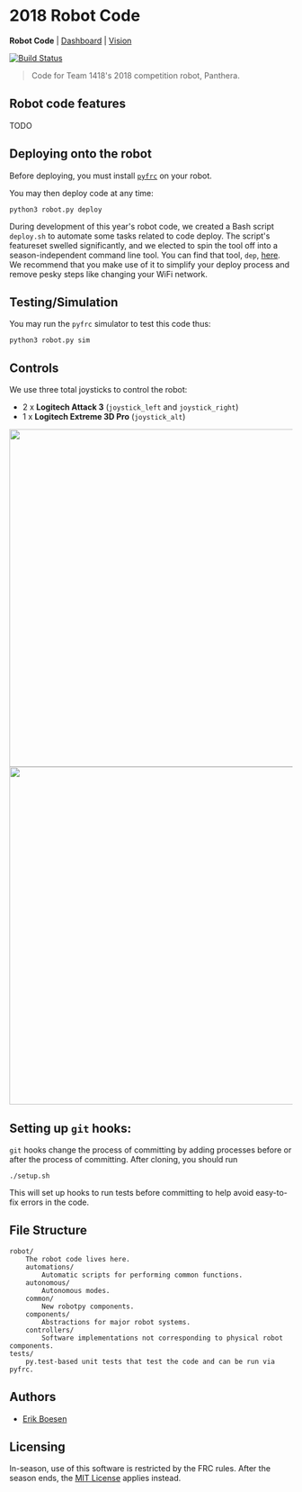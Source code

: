 # 2018 Robot Code
**Robot Code** | [Dashboard](https://github.com/frc1418/2018-dashboard) | [Vision](https://github.com/frc1418/2018-vision)

[![Build Status](https://travis-ci.com/frc1418/2018-robot.svg?token=xpnQFTGBHababzyAzqKV&branch=master)](https://travis-ci.com/frc1418/2018-robot)

> Code for Team 1418's 2018 competition robot, Panthera.

## Robot code features
TODO

## Deploying onto the robot
Before deploying, you must install [`pyfrc`](https://github.com/robotpy/pyfrc) on your robot.

You may then deploy code at any time:

	python3 robot.py deploy

During development of this year's robot code, we created a Bash script `deploy.sh` to automate some tasks related to code deploy. The script's featureset swelled significantly, and we elected to spin the tool off into a season-independent command line tool. You can find that tool, `dep`, [here](https://github.com/frc1418/dep). We recommend that you make use of it to simplify your deploy process and remove pesky steps like changing your WiFi network.

## Testing/Simulation
You may run the `pyfrc` simulator to test this code thus:

    python3 robot.py sim

## Controls
We use three total joysticks to control the robot:

* 2 x **Logitech Attack 3** (`joystick_left` and `joystick_right`)
* 1 x **Logitech Extreme 3D Pro** (`joystick_alt`)

<img src="res/ATK3.png" height="600"><img src="res/X3D.png" height="600">

## Setting up `git` hooks:

`git` hooks change the process of committing by adding processes before or after the process of committing. After cloning, you should run

	./setup.sh

This will set up hooks to run tests before committing to help avoid easy-to-fix errors in the code.

## File Structure

    robot/
    	The robot code lives here.
        automations/
            Automatic scripts for performing common functions.
        autonomous/
            Autonomous modes.
        common/
            New robotpy components.
        components/
            Abstractions for major robot systems.
		controllers/
			Software implementations not corresponding to physical robot components.
	tests/
		py.test-based unit tests that test the code and can be run via pyfrc.

## Authors
* [Erik Boesen](https://github.com/ErikBoesen)

## Licensing
In-season, use of this software is restricted by the FRC rules. After the season ends, the [MIT License](LICENSE) applies instead.
